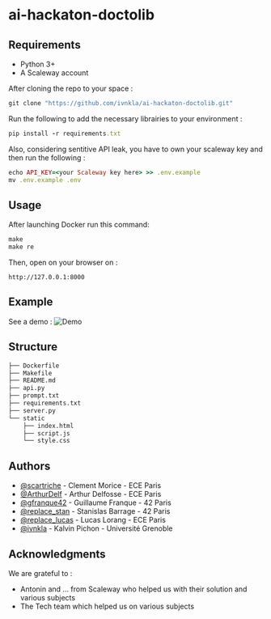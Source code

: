 # ai-hackaton-doctolib

## Requirements

- Python 3+
- A Scaleway account

After cloning the repo to your space :

```rb
git clone "https://github.com/ivnkla/ai-hackaton-doctolib.git"
```

Run the following to add the necessary librairies to your environment :

```rb
pip install -r requirements.txt
```

Also, considering sentitive API leak, you have to own your scaleway key and then run the following :

```rb
echo API_KEY=<your Scaleway key here> >> .env.example
mv .env.example .env
```

## Usage

After launching Docker run this command:

```rb
make 
make re
```

Then, open on your browser on : 

```
http://127.0.0.1:8000
```

## Example

See a demo :
![Demo](./demo.gif)

## Structure
```markdown
├── Dockerfile
├── Makefile
├── README.md
├── api.py
├── prompt.txt
├── requirements.txt
├── server.py
└── static
    ├── index.html
    ├── script.js
    └── style.css
```

## Authors

- [@scartriche](https://github.com/scartriche)        - Clement Morice    - ECE Paris
- [@ArthurDelf](https://github.com/ArthurDelf)        - Arthur Delfosse   - ECE Paris
- [@gfranque42](https://github.com/gfranque42)        - Guillaume Franque - 42 Paris
- [@replace_stan](https://github.com/replace_lucas)   - Stanislas Barrage - 42 Paris
- [@replace_lucas](https://github.com/replace_lucas)  - Lucas Lorang      - ECE Paris
- [@ivnkla](https://github.com/ivnkla)                - Kalvin Pichon     - Université Grenoble

## Acknowledgments

We are grateful to :
- Antonin and ... from Scaleway who helped us with their solution and various subjects
- The Tech team which helped us on various subjects